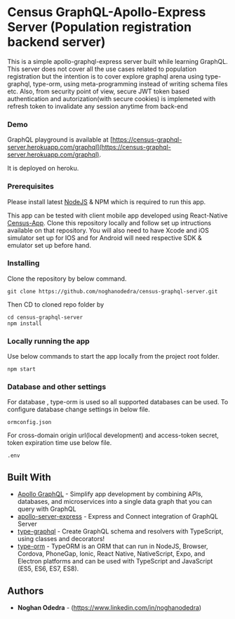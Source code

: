 # Census GraphQL-Apollo-Express Server (Population registration backend server)

This is a simple apollo-graphql-express server built while learning GraphQL. This server does not cover all the use cases related to population registration but the intention is to cover explore graphql arena using type-graphql, type-orm, using meta-programming instead of writing schema files etc.
Also, from security point of view, secure JWT token based authentication and autorization(with secure cookies) is implemeted with refresh token to invalidate any session anytime from back-end

### Demo

GraphQL playground is available at [https://census-graphql-server.herokuapp.com/graphql](https://census-graphql-server.herokuapp.com/graphql).

It is deployed on heroku.

### Prerequisites

Please install latest [NodeJS](https://nodejs.org) & NPM which is required to run this app.

This app can be tested with client mobile app developed using React-Native [Census-App](https://github.com/noghanodedra/census-app).
Clone this repository locally and follow set up intructions available on that repository.
You will also need to have Xcode and iOS simulator set up for IOS and for Android will need respective SDK & emulator set up before hand.

### Installing

Clone the repository by below command.

```
git clone https://github.com/noghanodedra/census-graphql-server.git
```

Then CD to cloned repo folder by

```
cd census-graphql-server
npm install
```

### Locally running the app

Use below commands to start the app locally from the project root folder.

```
npm start
```

### Database and other settings

For database , type-orm is used so all supported databases can be used. To configure database change settings in below file.

```
ormconfig.json
```

For cross-domain origin url(local development) and access-token secret, token expiration time use below file.

```
.env
```

## Built With

- [Apollo GraphQL](https://www.apollographql.com/) - Simplify app development by combining APIs, databases, and microservices into a single data graph that you can query with GraphQL
- [apollo-server-express](https://www.npmjs.com/package/apollo-server-express) - Express and Connect integration of GraphQL Server
- [type-graphql](https://github.com/MichalLytek/type-graphql) - Create GraphQL schema and resolvers with TypeScript, using classes and decorators!
- [type-orm](https://typeorm.io) - TypeORM is an ORM that can run in NodeJS, Browser, Cordova, PhoneGap, Ionic, React Native, NativeScript, Expo, and Electron platforms and can be used with TypeScript and JavaScript (ES5, ES6, ES7, ES8).

## Authors

- **Noghan Odedra** - (https://www.linkedin.com/in/noghanodedra)
